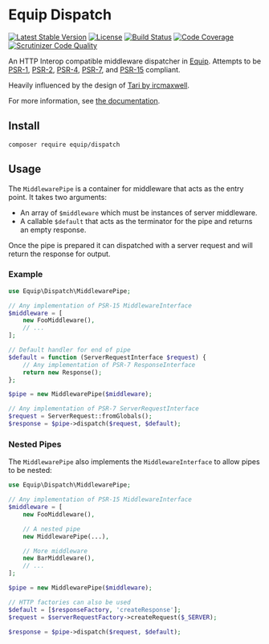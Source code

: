 Equip Dispatch
==============

[![Latest Stable Version](https://img.shields.io/packagist/v/equip/dispatch.svg)](https://packagist.org/packages/equip/dispatch)
[![License](https://img.shields.io/packagist/l/equip/dispatch.svg)](https://github.com/equip/dispatch/blob/master/LICENSE)
[![Build Status](https://travis-ci.org/equip/dispatch.svg)](https://travis-ci.org/equip/dispatch)
[![Code Coverage](https://scrutinizer-ci.com/g/equip/dispatch/badges/coverage.png?b=master)](https://scrutinizer-ci.com/g/equip/dispatch/?branch=master)
[![Scrutinizer Code Quality](https://scrutinizer-ci.com/g/equip/dispatch/badges/quality-score.png?b=master)](https://scrutinizer-ci.com/g/equip/dispatch/?branch=master)

An HTTP Interop compatible middleware dispatcher in [Equip](http://equip.github.io/).
Attempts to be [PSR-1](http://www.php-fig.org/psr/psr-1/), [PSR-2](http://www.php-fig.org/psr/psr-2/),
[PSR-4](http://www.php-fig.org/psr/psr-4/), [PSR-7](http://www.php-fig.org/psr/psr-7/),
and [PSR-15](http://www.php-fig.org/psr/psr-15/) compliant.

Heavily influenced by the design of [Tari by ircmaxwell](https://github.com/ircmaxell/Tari-PHP).

For more information, see [the documentation](http://equipframework.readthedocs.org/en/latest/dispatch).

## Install

```
composer require equip/dispatch
```

## Usage

The `MiddlewarePipe` is a container for middleware that acts as the entry point.
It takes two arguments:

- An array of `$middleware` which must be instances of server middleware.
- A callable `$default` that acts as the terminator for the pipe and returns
  an empty response.

Once the pipe is prepared it can dispatched with a server request and will return
the response for output.

### Example

```php
use Equip\Dispatch\MiddlewarePipe;

// Any implementation of PSR-15 MiddlewareInterface
$middleware = [
    new FooMiddleware(),
    // ...
];

// Default handler for end of pipe
$default = function (ServerRequestInterface $request) {
    // Any implementation of PSR-7 ResponseInterface
    return new Response();
};

$pipe = new MiddlewarePipe($middleware);

// Any implementation of PSR-7 ServerRequestInterface
$request = ServerRequest::fromGlobals();
$response = $pipe->dispatch($request, $default);
```

### Nested Pipes

The `MiddlewarePipe` also implements the `MiddlewareInterface` to allow
pipes to be nested:

```php
use Equip\Dispatch\MiddlewarePipe;

// Any implementation of PSR-15 MiddlewareInterface
$middleware = [
    new FooMiddleware(),

    // A nested pipe
    new MiddlewarePipe(...),

    // More middleware
    new BarMiddleware(),
    // ...
];

$pipe = new MiddlewarePipe($middleware);

// HTTP factories can also be used
$default = [$responseFactory, 'createResponse'];
$request = $serverRequestFactory->createRequest($_SERVER);

$response = $pipe->dispatch($request, $default);
```
